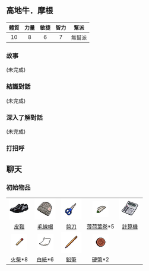##  高地牛．摩根

|體質|力量|敏捷|智力|幫派|
|:--:|:--:|:--:|:--:|:--:|
|10|8|6|7|無幫派|

### 故事

(未完成)

### 結識對話

(未完成)

### 深入了解對話

(未完成)


### 打招呼

## 聊天

### 初始物品

||||||
|:--:|:--:|:--:|:--:|:--:|
| ![img](images/item_pic_PX.png) | ![img](images/item_pic_MXM.png) | ![img](images/item_pic_JD2.png) | ![img](images/item_pic_BHYJ.png) | ![img](images/item_pic_JSQ.png) |
| [皮鞋](道具.md#皮鞋) | [毛線帽](道具.md#毛線帽) | [剪刀](道具.md#剪刀) | [薄荷葉卷](道具.md#薄荷葉卷)*5 | [計算機](道具.md#計算機) |
| ![img](images/item_pic_HC.png) | ![img](images/item_pic_BZ.png) | ![img](images/item_pic_QB.png) | ![img](images/item_pic_YB.png) |  |
| [火柴](道具.md#火柴)*8 | [白紙](道具.md#白紙)*6 | [鉛筆](道具.md#鉛筆) | [硬幣](道具.md#硬幣)*2 |  |

